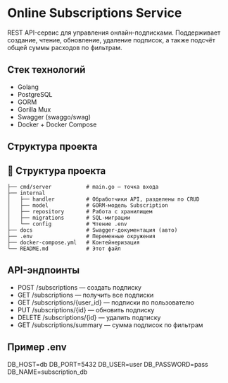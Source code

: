# Online Subscriptions Service

REST API-сервис для управления онлайн-подписками. Поддерживает создание, чтение, обновление, удаление подписок, а также подсчёт общей суммы расходов по фильтрам.

## Стек технологий

- Golang  
- PostgreSQL  
- GORM  
- Gorilla Mux  
- Swagger (swaggo/swag)  
- Docker + Docker Compose

## Структура проекта

## 📁 Структура проекта

```plaintext
├── cmd/server           # main.go — точка входа
├── internal
│   ├── handler          # Обработчики API, разделены по CRUD
│   ├── model            # GORM-модель Subscription
│   ├── repository       # Работа с хранилищем
│   ├── migrations       # SQL-миграции
│   └── config           # Чтение .env
├── docs                 # Swagger-документация (авто)
├── .env                 # Переменные окружения
├── docker-compose.yml   # Контейнеризация
└── README.md            # Этот файл
```

## API-эндпоинты
* POST /subscriptions — создать подписку
* GET /subscriptions — получить все подписки
* GET /subscriptions/{user_id} — подписки по пользователю
* PUT /subscriptions/{id} — обновить подписку
* DELETE /subscriptions/{id} — удалить подписку
* GET /subscriptions/summary — сумма подписок по фильтрам

## Пример .env

DB_HOST=db
DB_PORT=5432
DB_USER=user
DB_PASSWORD=pass
DB_NAME=subscription_db
